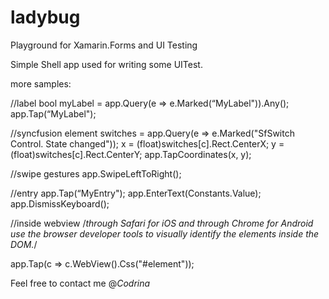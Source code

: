# ladybug

Playground for Xamarin.Forms and UI Testing


Simple Shell app used for writing some UITest.

more samples:

//label
bool myLabel = app.Query(e => e.Marked(“MyLabel")).Any();
app.Tap(“MyLabel");

//syncfusion element
switches = app.Query(e => e.Marked("SfSwitch Control. State changed"));
x = (float)switches[c].Rect.CenterX;
y = (float)switches[c].Rect.CenterY;
app.TapCoordinates(x, y);

//swipe gestures
app.SwipeLeftToRight();

//entry
 app.Tap(“MyEntry"); 
 app.EnterText(Constants.Value);
 app.DismissKeyboard();



//inside webview
/*through Safari for iOS 
and through Chrome for Android 
use the browser developer tools 
to visually identify 
the elements inside the DOM.*/

 app.Tap(c => c.WebView().Css("#element"));
 
 
 Feel free to contact me
 @_Codrina_
